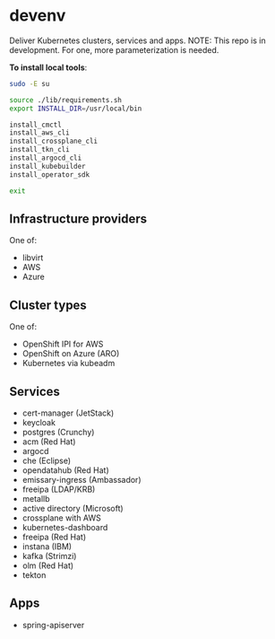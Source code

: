 # devenv

Deliver Kubernetes clusters, services and apps.
NOTE: This repo is in development. For one, more parameterization is needed.

**To install local tools**:

```bash
sudo -E su

source ./lib/requirements.sh
export INSTALL_DIR=/usr/local/bin

install_cmctl
install_aws_cli
install_crossplane_cli
install_tkn_cli
install_argocd_cli
install_kubebuilder
install_operator_sdk

exit
```

## Infrastructure providers

One of:

- libvirt
- AWS
- Azure

## Cluster types

One of:

- OpenShift IPI for AWS
- OpenShift on Azure (ARO)
- Kubernetes via kubeadm

## Services

- cert-manager (JetStack)
- keycloak
- postgres (Crunchy)
- acm (Red Hat)
- argocd
- che (Eclipse)
- opendatahub (Red Hat)
- emissary-ingress (Ambassador)
- freeipa (LDAP/KRB)
- metallb
- active directory (Microsoft)
- crossplane with AWS
- kubernetes-dashboard
- freeipa (Red Hat)
- instana (IBM)
- kafka (Strimzi)
- olm (Red Hat)
- tekton

## Apps

- spring-apiserver